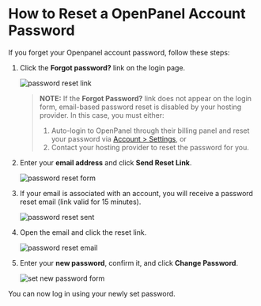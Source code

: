 # How to Reset a OpenPanel Account Password

If you forget your Openpanel account password, follow these steps:

1. Click the **Forgot password?** link on the login page.  

   ![password reset link](https://i.postimg.cc/rpCvZ1VP/2025-08-14-13-47.png)


   > **NOTE:** If the **Forgot Password?** link does not appear on the login form, email-based password reset is disabled by your hosting provider. In this case, you must either:
   >
   > 1. Auto-login to OpenPanel through their billing panel and reset your password via [Account > Settings](/docs/panel/account/#changing-password), or
   > 2. Contact your hosting provider to reset the password for you.

2. Enter your **email address** and click **Send Reset Link**.  

   ![password reset form](https://i.postimg.cc/rV9kfkzw/2025-08-14-13-48.png)

3. If your email is associated with an account, you will receive a password reset email (link valid for 15 minutes).  

   ![password reset sent](https://i.postimg.cc/DvhhQZvN/2025-08-14-13-49.png)

4. Open the email and click the reset link.  

   ![password reset email](https://i.postimg.cc/KZBFgL2L/2025-08-14-13-50.png)

5. Enter your **new password**, confirm it, and click **Change Password**.  

   ![set new password form](https://i.postimg.cc/9XFjSnqt/2025-08-14-13-50-1.png)

You can now log in using your newly set password.
